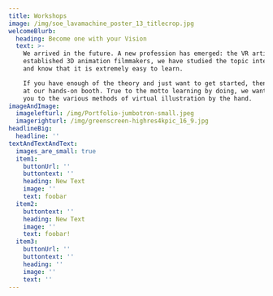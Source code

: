 ```yaml
---
title: Workshops
image: /img/soe_lavamachine_poster_13_titlecrop.jpg
welcomeBlurb:
  heading: Become one with your Vision
  text: >-
    We arrived in the future. A new profession has emerged: the VR artist. As
    established 3D animation filmmakers, we have studied the topic intensively
    and know that it is extremely easy to learn.

    If you have enough of the theory and just want to get started, then visit us
    at our hands-on booth. True to the motto learning by doing, we want to take
    you to the various methods of virtual illustration by the hand.
imageAndImage:
  imagelefturl: /img/Portfolio-jumbotron-small.jpeg
  imagerighturl: /img/greenscreen-highres4kpic_16_9.jpg
headlineBig:
  headline: ''
textAndTextAndText:
  images_are_small: true
  item1:
    buttonUrl: ''
    buttontext: ''
    heading: New Text
    image: ''
    text: foobar
  item2:
    buttontext: ''
    heading: New Text
    image: ''
    text: foobar!
  item3:
    buttonUrl: ''
    buttontext: ''
    heading: ''
    image: ''
    text: ''
---
```


